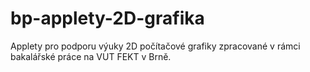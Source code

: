 # bp-applety-2D-grafika
Applety pro podporu výuky 2D počítačové grafiky zpracované v rámci bakalářské práce na VUT FEKT v Brně.

